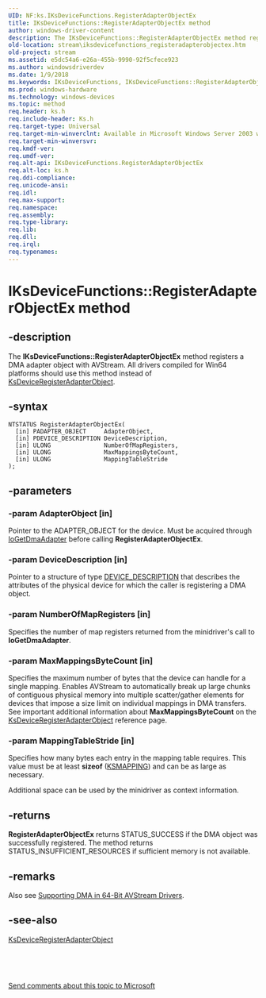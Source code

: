 ```yaml
---
UID: NF:ks.IKsDeviceFunctions.RegisterAdapterObjectEx
title: IKsDeviceFunctions::RegisterAdapterObjectEx method
author: windows-driver-content
description: The IKsDeviceFunctions::RegisterAdapterObjectEx method registers a DMA adapter object with AVStream. All drivers compiled for Win64 platforms should use this method instead of KsDeviceRegisterAdapterObject.
old-location: stream\iksdevicefunctions_registeradapterobjectex.htm
old-project: stream
ms.assetid: e5dc54a6-e26a-455b-9990-92f5cfece923
ms.author: windowsdriverdev
ms.date: 1/9/2018
ms.keywords: IKsDeviceFunctions, IKsDeviceFunctions::RegisterAdapterObjectEx, RegisterAdapterObjectEx
ms.prod: windows-hardware
ms.technology: windows-devices
ms.topic: method
req.header: ks.h
req.include-header: Ks.h
req.target-type: Universal
req.target-min-winverclnt: Available in Microsoft Windows Server 2003 with Service Pack 1 (SP1) and later versions of Windows.
req.target-min-winversvr: 
req.kmdf-ver: 
req.umdf-ver: 
req.alt-api: IKsDeviceFunctions.RegisterAdapterObjectEx
req.alt-loc: ks.h
req.ddi-compliance: 
req.unicode-ansi: 
req.idl: 
req.max-support: 
req.namespace: 
req.assembly: 
req.type-library: 
req.lib: 
req.dll: 
req.irql: 
req.typenames: 
---
```


# IKsDeviceFunctions::RegisterAdapterObjectEx method



## -description
The <b>IKsDeviceFunctions::RegisterAdapterObjectEx</b> method registers a DMA adapter object with AVStream. All drivers compiled for Win64 platforms should use this method instead of <a href="..\ks\nf-ks-ksdeviceregisteradapterobject.md">KsDeviceRegisterAdapterObject</a>.



## -syntax

````
NTSTATUS RegisterAdapterObjectEx(
  [in] PADAPTER_OBJECT     AdapterObject,
  [in] PDEVICE_DESCRIPTION DeviceDescription,
  [in] ULONG               NumberOfMapRegisters,
  [in] ULONG               MaxMappingsByteCount,
  [in] ULONG               MappingTableStride
);
````


## -parameters

### -param AdapterObject [in]

Pointer to the ADAPTER_OBJECT for the device. Must be acquired through <a href="https://msdn.microsoft.com/library/windows/hardware/ff549220">IoGetDmaAdapter</a> before calling <b>RegisterAdapterObjectEx</b>.


### -param DeviceDescription [in]

Pointer to a structure of type <a href="..\wdm\ns-wdm-_device_description.md">DEVICE_DESCRIPTION</a> that describes the attributes of the physical device for which the caller is registering a DMA object.


### -param NumberOfMapRegisters [in]

Specifies the number of map registers returned from the minidriver's call to <b>IoGetDmaAdapter</b>.


### -param MaxMappingsByteCount [in]

Specifies the maximum number of bytes that the device can handle for a single mapping. Enables AVStream to automatically break up large chunks of contiguous physical memory into multiple scatter/gather elements for devices that impose a size limit on individual mappings in DMA transfers. See important additional information about <b>MaxMappingsByteCount</b> on the <a href="..\ks\nf-ks-ksdeviceregisteradapterobject.md">KsDeviceRegisterAdapterObject</a> reference page.


### -param MappingTableStride [in]

Specifies how many bytes each entry in the mapping table requires. This value must be at least <b>sizeof</b> (<a href="..\ks\ns-ks-_ksmapping.md">KSMAPPING</a>) and can be as large as necessary.

Additional space can be used by the minidriver as context information.


## -returns
<b>RegisterAdapterObjectEx</b> returns STATUS_SUCCESS if the DMA object was successfully registered. The method returns STATUS_INSUFFICIENT_RESOURCES if sufficient memory is not available.


## -remarks
Also see <a href="https://msdn.microsoft.com/1173a83f-8d9e-4678-bfb5-f2fb91e827be">Supporting DMA in 64-Bit AVStream Drivers</a>.


## -see-also
<dl>
<dt>
<a href="..\ks\nf-ks-ksdeviceregisteradapterobject.md">KsDeviceRegisterAdapterObject</a>
</dt>
</dl>
 

 

<a href="mailto:wsddocfb@microsoft.com?subject=Documentation%20feedback [stream\stream]:%20IKsDeviceFunctions::RegisterAdapterObjectEx method%20 RELEASE:%20(1/9/2018)&amp;body=%0A%0APRIVACY STATEMENT%0A%0AWe use your feedback to improve the documentation. We don't use your email address for any other purpose, and we'll remove your email address from our system after the issue that you're reporting is fixed. While we're working to fix this issue, we might send you an email message to ask for more info. Later, we might also send you an email message to let you know that we've addressed your feedback.%0A%0AFor more info about Microsoft's privacy policy, see http://privacy.microsoft.com/en-us/default.aspx." title="Send comments about this topic to Microsoft">Send comments about this topic to Microsoft</a>

